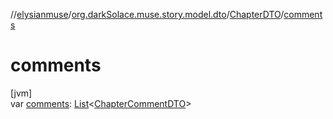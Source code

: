//[elysianmuse](../../../index.md)/[org.darkSolace.muse.story.model.dto](../index.md)/[ChapterDTO](index.md)/[comments](comments.md)

# comments

[jvm]\
var [comments](comments.md): [List](https://kotlinlang.org/api/latest/jvm/stdlib/kotlin.collections/-list/index.html)&lt;[ChapterCommentDTO](../-chapter-comment-d-t-o/index.md)&gt;
